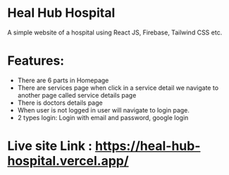 # Heal Hub Hospital
A simple website of a hospital using React JS, Firebase, Tailwind CSS etc.
# Features:
* There are 6 parts in Homepage
* There are services page when click in a service detail we navigate to another page called service details page
* There is doctors details page
* When user is not logged in user will navigate to login page.
* 2 types login: Login with email and password, google login
# Live site Link : https://heal-hub-hospital.vercel.app/
  